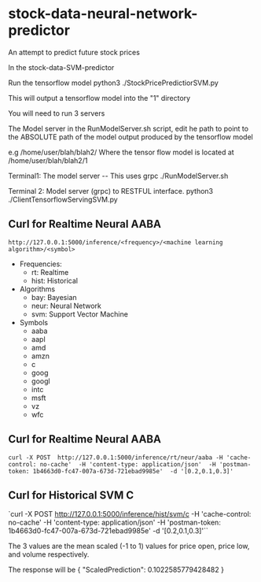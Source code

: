 # stock-data-neural-network-predictor
An attempt to predict future stock prices

In the stock-data-SVM-predictor

Run the tensorflow model
python3 ./StockPricePredictiorSVM.py

This will output a tensorflow model into the "1" directory

You will need to run 3 servers

The Model server
in the RunModelServer.sh script, edit he path to point to the ABSOLUTE path of the model output produced by the tensorflow model

e.g /home/user/blah/blah2/
Where the tensor flow model is located at /home/user/blah/blah2/1

Terminal1:   The model server   -- This uses grpc
./RunModelServer.sh

Terminal 2:  Model server (grpc) to RESTFUL interface.
 python3 ./ClientTensorflowServingSVM.py

## Curl for Realtime Neural AABA
`http://127.0.0.1:5000/inference/<frequency>/<machine learning algorithm>/<symbol>`

- Frequencies:
  * rt: Realtime
  * hist: Historical
- Algorithms
  * bay: Bayesian
  * neur: Neural Network
  * svm: Support Vector Machine
- Symbols
  * aaba
  * aapl
  * amd
  * amzn
  * c
  * goog
  * googl
  * intc
  * msft
  * vz
  * wfc

## Curl for Realtime Neural AABA
`curl -X POST  http://127.0.0.1:5000/inference/rt/neur/aaba -H 'cache-control: no-cache'  -H 'content-type: application/json'  -H 'postman-token: 1b4663d0-fc47-007a-673d-721ebad9985e'  -d '[0.2,0.1,0.3]'`
## Curl for Historical SVM C
`curl -X POST  http://127.0.0.1:5000/inference/hist/svm/c -H 'cache-control: no-cache'  -H 'content-type: application/json'  -H 'postman-token: 1b4663d0-fc47-007a-673d-721ebad9985e'  -d '[0.2,0.1,0.3]'``

The 3 values are the mean scaled (-1 to 1) values for price open, price low, and volume respectively.

The response will be
{
  "ScaledPrediction": 0.1022585779428482
}

